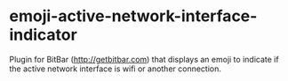# emoji-active-network-interface-indicator
Plugin for BitBar (http://getbitbar.com) that displays an emoji to indicate if the active network interface is wifi or another connection.
